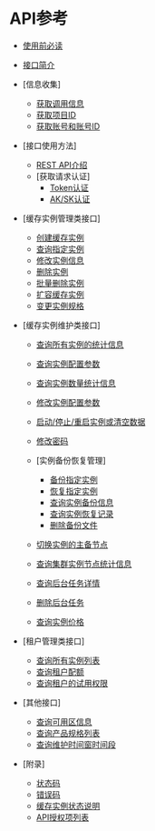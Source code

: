 # API参考

-   [使用前必读](使用前必读.md)
-   [接口简介](接口简介.md)
-   [信息收集]
    -   [获取调用信息](获取调用信息.md)
    -   [获取项目ID](获取项目ID.md)
    -   [获取账号和账号ID](获取账号和账号ID.md)

-   [接口使用方法]
    -   [REST API介绍](REST-API介绍.md)
    -   [获取请求认证]
        -   [Token认证](Token认证.md)
        -   [AK/SK认证](AK-SK认证.md)


-   [缓存实例管理类接口]
    -   [创建缓存实例](创建缓存实例.md)
    -   [查询指定实例](查询指定实例.md)
    -   [修改实例信息](修改实例信息.md)
    -   [删除实例](删除实例.md)
    -   [批量删除实例](批量删除实例.md)
    -   [扩容缓存实例](扩容缓存实例.md)
    -   [变更实例规格](变更实例规格.md)

-   [缓存实例维护类接口]
    -   [查询所有实例的统计信息](查询所有实例的统计信息.md)
    -   [查询实例配置参数](查询实例配置参数.md)
    -   [查询实例数量统计信息](查询实例数量统计信息.md)
    -   [修改实例配置参数](修改实例配置参数.md)
    -   [启动/停止/重启实例或清空数据](启动-停止-重启实例或清空数据.md)
    -   [修改密码](修改密码.md)
    -   [实例备份恢复管理]
        -   [备份指定实例](备份指定实例.md)
        -   [恢复指定实例](恢复指定实例.md)
        -   [查询实例备份信息](查询实例备份信息.md)
        -   [查询实例恢复记录](查询实例恢复记录.md)
        -   [删除备份文件](删除备份文件.md)

    -   [切换实例的主备节点](切换实例的主备节点.md)
    -   [查询集群实例节点统计信息](查询集群实例节点统计信息.md)
    -   [查询后台任务详情](查询后台任务详情.md)
    -   [删除后台任务](删除后台任务.md)
    -   [查询实例价格](查询实例价格.md)

-   [租户管理类接口]
    -   [查询所有实例列表](查询所有实例列表.md)
    -   [查询租户配额](查询租户配额.md)
    -   [查询租户的试用权限](查询租户的试用权限.md)

-   [其他接口]
    -   [查询可用区信息](查询可用区信息.md)
    -   [查询产品规格列表](查询产品规格列表.md)
    -   [查询维护时间窗时间段](查询维护时间窗时间段.md)

-   [附录]
    -   [状态码](状态码.md)
    -   [错误码](错误码.md)
    -   [缓存实例状态说明](缓存实例状态说明.md)
    -   [API授权项列表](API授权项列表.md)


